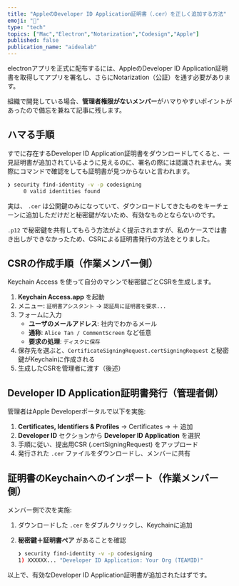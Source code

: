 ```yaml
---
title: "AppleのDeveloper ID Application証明書（.cer）を正しく追加する方法"
emoji: "🔑"
type: "tech"
topics: ["Mac","Electron","Notarization","Codesign","Apple"]
published: false
publication_name: "aidealab"
---
```


electronアプリを正式に配布するには、AppleのDeveloper ID Application証明書を取得してアプリを署名し、さらにNotarization（公証）を通す必要があります。


組織で開発している場合、**管理者権限がないメンバー**がハマりやすいポイントがあったので備忘を兼ねて記事に残します。


## ハマる手順


すでに存在するDeveloper ID Application証明書をダウンロードしてくると、一見証明書が追加されているように見えるのに、署名の際には認識されません。実際にコマンドで確認をしても証明書が見つからないと言われます。


```bash
❯ security find-identity -v -p codesigning
     0 valid identities found
```


実は、 `.cer` は公開鍵のみになっていて、ダウンロードしてきたものをキーチェーンに追加しただけだと秘密鍵がないため、有効なものとならないのです。


`.p12` で秘密鍵を共有してもらう方法がよく提示されますが、私のケースでは書き出しができなかったため、CSRによる証明書発行の方法をとりました。


## CSRの作成手順（作業メンバー側）


Keychain Access を使って自分のマシンで秘密鍵ごとCSRを生成します。

1. **Keychain Access.app** を起動
2. メニュー: `証明書アシスタント` → `認証局に証明書を要求...`
3. フォームに入力
    - **ユーザのメールアドレス**: 社内でわかるメール
    - **通称**: `Alice Tan / CommentScreen` など任意
    - **要求の処理**: `ディスクに保存`
4. 保存先を選ぶと、`CertificateSigningRequest.certSigningRequest` と秘密鍵がKeychainに作成される
5. 生成したCSRを管理者に渡す（後述）

## Developer ID Application証明書発行（管理者側）


管理者はApple Developerポータルで以下を実施:

1. **Certificates, Identifiers & Profiles** → Certificates → ＋ 追加
2. **Developer ID** セクションから **Developer ID Application** を選択
3. 手順に従い、提出用CSR (.certSigningRequest) をアップロード
4. 発行された `.cer` ファイルをダウンロードし、メンバーに共有

## 証明書のKeychainへのインポート（作業メンバー側）


メンバー側で次を実施:

1. ダウンロードした `.cer` をダブルクリックし、Keychainに追加
2. **秘密鍵＋証明書ペア** があることを確認

    ```bash
    ❯ security find-identity -v -p codesigning
    1) XXXXXX... "Developer ID Application: Your Org (TEAMID)"
    ```


以上で、有効なDeveloper ID Application証明書が追加されたはずです。

